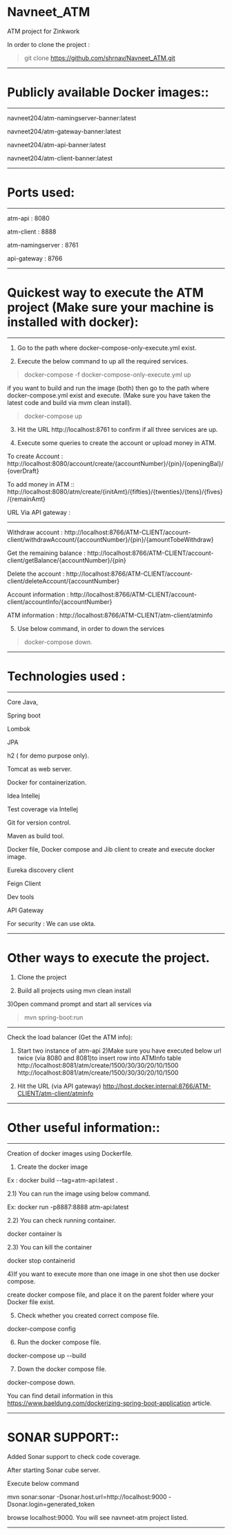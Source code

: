 # Navneet_ATM

ATM project for Zinkwork

In order to clone the project :

> git clone https://github.com/shrnav/Navneet_ATM.git

-------------------------------------------------------

# Publicly available Docker images::

---------------------------------------------------------

navneet204/atm-namingserver-banner:latest

navneet204/atm-gateway-banner:latest

navneet204/atm-api-banner:latest

navneet204/atm-client-banner:latest

--------------------------------------------------------

# Ports used:

---------------------------------------------------------

atm-api : 8080

atm-client : 8888

atm-namingserver : 8761

api-gateway : 8766

-----------------------------------------------------------

# Quickest way to execute the ATM project (Make sure your machine is installed with docker):

-----------------------------------------------------------------------------------------
1) Go to the path where docker-compose-only-execute.yml exist.

2) Execute the below command to up all the required services.

>docker-compose -f docker-compose-only-execute.yml up

if you want to build and run the image (both) then go to the path where docker-compose.yml exist and execute. (Make sure you have taken the latest code and build via mvm clean install).

>docker-compose up


3) Hit the URL http://localhost:8761 to confirm if all three services are up.

4) Execute some queries to create the account or upload money in ATM.

To create Account : http://localhost:8080/account/create/{accountNumber}/{pin}/{openingBal}/{overDraft}

To add money in ATM :: http://localhost:8080/atm/create/{initAmt}/{fifties}/{twenties}/{tens}/{fives}/{remainAmt}

URL Via API gateway :

------------------------

Withdraw account : http://localhost:8766/ATM-CLIENT/account-client/withdrawAccount/{accountNumber}/{pin}/{amountTobeWithdraw}

Get the remaining balance : http://localhost:8766/ATM-CLIENT/account-client/getBalance/{accountNumber}/{pin}

Delete the account : http://localhost:8766/ATM-CLIENT/account-client/deleteAccount/{accountNumber}

Account information : http://localhost:8766/ATM-CLIENT/account-client/accountInfo/{accountNumber}

ATM information : http://localhost:8766/ATM-CLIENT/atm-client/atminfo

5) Use below command, in order to down the services

>docker-compose down.

-------------------------------------------------------------------------------------

# Technologies used :

-------------------------------------------------------------------------------------------

Core Java,

Spring boot

Lombok

JPA

h2 ( for demo purpose only).

Tomcat as web server.

Docker for containerization.

Idea Intellej

Test coverage via Intellej

Git for version control.

Maven as build tool.

Docker file, Docker compose and  Jib client to create and execute docker image. 

Eureka discovery client

Feign Client

Dev tools

API Gateway

For security : We can use okta.

------------------------------------------------------------------------------------------

# Other ways to execute the project.

1) Clone the project

2) Build all projects using mvn clean install

3)Open command prompt and start all services via

> mvn spring-boot:run

-------------------------------------------------------------------------------

Check the load balancer (Get the ATM info):

1) Start two instance of atm-api
2)Make sure you have executed below url twice (via 8080 and 8081)to insert row into ATMInfo table
http://localhost:8081/atm/create/1500/30/30/20/10/1500
http://localhost:8081/atm/create/1500/30/30/20/10/1500

3) Hit the URL (via API gateway) http://host.docker.internal:8766/ATM-CLIENT/atm-client/atminfo

--------------------------------------------------------------------------------

# Other useful information::

------------------------------------------------------------

Creation of docker images using Dockerfile.

1) Create the docker image

Ex : docker build --tag=atm-api:latest .

2.1) You can run the image using below command.

Ex: docker run -p8887:8888 atm-api:latest

2.2) You can check running container.

docker container ls

2.3) You can kill the container

docker stop containerid

4)If you want to execute more than one image in one shot then use docker compose.

create docker compose file, and place it on the parent folder where your Docker file exist.

5) Check whether you created correct compose file.

docker-compose config

6) Run the docker compose file.

docker-compose up --build

7) Down the docker compose file.

docker-compose down.

You can find detail information in this https://www.baeldung.com/dockerizing-spring-boot-application article.

------------------------------------------------------------------------------

# SONAR SUPPORT::

Added Sonar support to check code coverage.

After starting Sonar cube server.

Execute below command 

mvn sonar:sonar -Dsonar.host.url=http://localhost:9000 -Dsonar.login=generated_token

browse localhost:9000. You will see navneet-atm project listed.

----------------------------------------------------------
